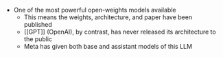 * One of the most powerful open-weights models available
	* This means the weights, architecture, and paper have been published
	* [[GPT]] (OpenAI), by contrast, has never released its architecture to the public
	* Meta has given both base and assistant models of this LLM